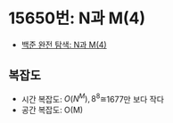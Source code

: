 # 15650번: N과 M(4)
- [백준 완전 탐색: N과 M(4)](https://www.acmicpc.net/problem/15650)

## 복잡도
- 시간 복잡도: $O(N^M), 8^8 \cong$1677만 보다 작다
- 공간 복잡도: O(M)